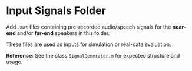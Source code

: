 # Input Signals Folder

Add `.mat` files containing pre-recorded audio/speech signals for the **near-end** and/or **far-end** speakers in this folder.

These files are used as inputs for simulation or real-data evaluation.

**Reference**: See the class `SignalGenerator.m` for expected structure and usage.